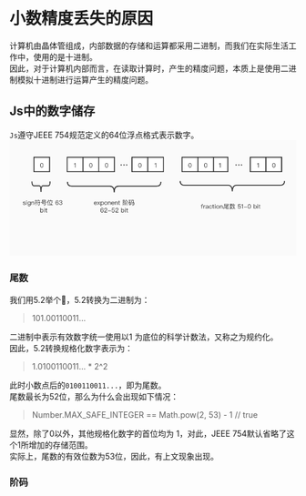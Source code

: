# 小数精度丢失的原因

计算机由晶体管组成，内部数据的存储和运算都采用二进制，而我们在实际生活工作中，使用的是十进制。  
因此，对于计算机内部而言，在读取计算时，产生的精度问题，本质上是使用二进制模拟十进制进行运算产生的精度问题。

## Js中的数字储存
`Js`遵守JEEE 754规范定义的64位浮点格式表示数字。
![numInJs](../assets/numInJs.jpg)

### 尾数  
我们用5.2举个🌰，5.2转换为二进制为：  
> 101.00110011...

二进制中表示有效数字统一使用以1 为底位的科学计数法，又称之为规约化。  
因此，5.2转换规格化数字表示为：  
> 1.0100110011... * 2^2

此时小数点后的`0100110011...`，即为尾数。  
尾数最长为52位，那么为什么会出现如下情况：
> Number.MAX_SAFE_INTEGER == Math.pow(2, 53) - 1  // true

显然，除了0以外，其他规格化数字的首位均为 1，对此，JEEE 754默认省略了这个1所增加的存储范围。  
实际上，尾数的有效位数为53位，因此，有上文现象出现。

### 阶码